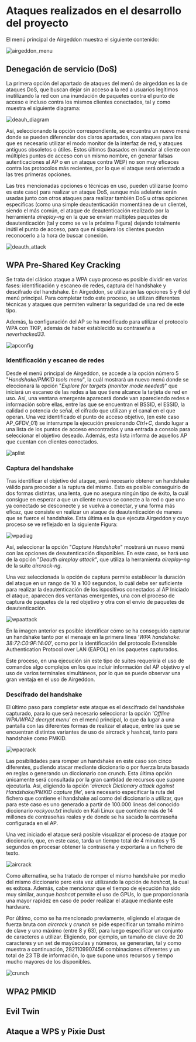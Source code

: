 # Ataques realizados en el desarrollo del proyecto

El menú principal de Airgeddon muestra el siguiente contenido:

![airgeddon_menu](images/airgeddon_menu.png)
## Denegación de servicio (DoS)

La primera opción del apartado de ataques del menú de airgeddon es la de ataques DoS, que buscan dejar sin acceso a la red a usuarios legítimos inutilizando la red con una inundación de paquetes contra el punto de acceso e incluso contra los mismos clientes conectados, tal y como muestra el siguiente diagrama:

![deauh_diagram](images/deauth_diag.png)

Así, seleccionando la opción correspondiente, se encuentra un nuevo menú donde se pueden diferenciar dos claros apartados, con ataques para los que es necesario utilizar el modo monitor de la interfaz de red, y ataques antiguos obsoletos o útiles. Estos últimos (basados en inundar al cliente con múltiples puntos de acceso con un mismo nombre, en generar falsas autenticaciones al AP o en un ataque contra WEP) no son muy eficaces contra los protocolos más recientes, por lo que el ataque será orientado a las tres primeras opciones.

Las tres mencionadas opciones o técnicas en uso, pueden utilizarse (como es este caso) para realizar un ataque DoS, aunque más adelante serán usadas junto con otros ataques para realizar
también DoS u otras opciones específicas (como una simple deautenticación momentánea de un cliente), siendo el más común, el ataque de deautenticación realizado por la herramienta *aireplay-ng* en la que se envían múltiples paquetes de deautenticación (tal y como se ve la próxima Figura) dejando totalmente inútil el punto de acceso, para que ni siquiera los clientes puedan reconocerlo a la hora de buscar conexión.

![deauth_attack](images/deauth_attack.png)
## WPA Pre-Shared Key Cracking

Se trata del clásico ataque a WPA cuyo proceso es posible dividir en varias fases: identificación y escaneo de redes, captura del handshake y descifrado del handshake. En Airgeddon, se utilizarán las opciones 5 y 6 del menú principal. Para completar todo este proceso, se utilizan diferentes técnicas y ataques que permiten vulnerar la seguridad de una red de este tipo.

Además, la configuración del AP se ha modificado para utilizar el protocolo WPA con TKIP, además de haber establecido su contraseña a *neverhacked33*.

![apconfig](images/apconfig.png)
### Identificación y escaneo de redes

Desde el menú principal de Airgeddon, se accede a la opción número 5 "*Handshake/PMKID tools
menu*", la cuál mostrará un nuevo menú  donde se eleccionará la opción "*Explore for targets (monitor mode needed)*" que iniciará un escaneo de las redes a las que tiene alcance la tarjeta de red en uso. Así, una ventana emergente aparecerá donde van apareciendo redes e información sobre ellas, entre las que se encuentran el BSSID, el ESSID, la calidad o potencia de señal, el cifrado que utilizan y el canal en el que operan. Una vez identificado el punto de acceso objetivo, (en este caso AP_GFDV_01) se interrumpe la ejecución presionando *Ctrl+C*, dando lugar a una lista de los puntos de acceso encontrados y una entrada a consola para seleccionar el objetivo deseado. Además, esta lista informa de aquellos AP que cuentan con clientes conectados.

![aplist](images/aplist.png)
### Captura del handshake

Tras identificar el objetivo del ataque, será necesario obtener un handshake válido para proceder a la ruptura del mismo. Esto es posible conseguirlo de dos formas distintas, una lenta, que no asegura ningún tipo de éxito, la cuál consigue en esperar a que un cliente nuevo se conecte a la red o que uno ya conectado se desconecte y se vuelva a conectar, y una forma más eficaz, que consiste en realizar un ataque de deautenticación de manera que se fuerce el handshake. Esta última es la que ejecuta Airgeddon y cuyo proceso se ve reflejado en la siguiente Figura:

![wpadiag](images/wpadiag.png)

Así, seleccionar la opción "*Capture Handshake*" mostrará un nuevo menú con las opciones de deautenticación disponibles. En este caso, se hará uso de la opción "*Deauth aireplay attack*", que utiliza la herramienta *aireplay-ng* de la suite *aircrack-ng*.

Una vez seleccionada la opción de captura permite establecer la duración del ataque en un rango de 10 a 100 segundos, lo cuál debe ser suficiente para realizar la deautenticación de los  ispositivos conectados al AP Iniciado el ataque, aparecen dos ventanas emergentes, una con el proceso de captura de paquetes de la red objetivo y otra con el envío de paquetes de deautenticación.

![wpaattack](images/wpaattack.png)

En la imagen anterior es posible identificar cómo se ha conseguido capturar un handshake
tanto por el mensaje en la primera línea ’*WPA handshake: 38:72:C0:9F:14:00*’, como por la identificación del protocolo Extensible Authentication Protocol over LAN (EAPOL) en los paquetes capturados.

Este proceso, en una ejecución sin este tipo de suites requeriría el uso de comandos algo complejos en los que incluir información del AP objetivo y el uso de varios terminales simultáneos, por lo que se puede observar una gran ventaja en el uso de Airgeddon.

### Descifrado del handshake

El último paso para completar este ataque es el descifrado del handshake capturado, para lo que será necesario seleccionar la opción ’*Offline WPA/WPA2 decrypt menu*’ en el menú principal, lo que da lugar a una pantalla con las diferentes formas de realizar el ataque, entre las que se encuentran distintos variantes de uso de aircrack y hashcat, tanto para handshake como PMKID.

![wpacrack](images/wpacrack.png)

Las posibilidades para romper un handshake en este caso son cinco diferentes, pudiendo atacar
mediante diccionario o por fuerza bruta basada en reglas o generando un diccionario con crunch. Esta última opción únicamente será consultada por la gran cantidad de recursos que supone ejecutarla. Así, eligiendo la opción ’*aircrack Dictionary attack against Handshake/PMKID capture file*’, será necesario especificar la ruta del fichero que contiene el handshake así como del diccionario a utilizar, que para este caso es uno generado a partir de 100.000 líneas del conocido diccionario *rockyou.txt* incluido en Kali Linux que contiene más de 14 millones de contraseñas reales y de donde se ha sacado la contraseña configurada en el AP.

Una vez iniciado el ataque será posible visualizar el proceso de ataque por diccionario, que, en este caso, tarda un tiempo total de 4 minutos y 15 segundos en procesar obtener la contraseña y exportarla a un fichero de texto.

![aircrack](images/aircrack.png)

Como alternativa, se ha tratado de romper el mismo handshake por medio del mismo diccionario
pero esta vez utilizando la opción de *hashcat*, la cual es exitosa. Además, cabe mencionar que el tiempo de ejecución ha sido muy similar, aunque *hashcat* permite el uso de GPUs, lo que proporcionaría una mayor rapidez en caso de poder realizar el ataque mediante este hardware.

Por último, como se ha mencionado previamente, eligiendo el ataque de fuerza bruta con *aircrack* y *crunch* se pide especificar un tamaño mínimo de clave y uno máximo (entre 8 y 63), para luego especificar un conjunto de caracteres a utilizar. Eligiendo, por ejemplo, un tamaño de clave de 20 caracteres y un set de mayúsculas y números, se generarían, tal y como muestra a continuación, 2821109907456 combinaciones diferentes y un total de 23 TB de información, lo que supone unos recursos y tiempo mucho mayores de los disponibles.

![crunch](images/crunch.png)
## WPA2 PMKID


## Evil Twin


## Ataque a WPS y Pixie Dust

